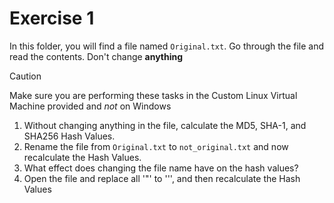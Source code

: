 # Exercise 1

In this folder, you will find a file named `Original.txt`.
Go through the file and read the contents. Don't change **anything**

> [!CAUTION]
> Make sure you are performing these tasks in the Custom Linux Virtual Machine provided and _not_ on Windows

1. Without changing anything in the file, calculate the MD5, SHA-1, and SHA256 Hash Values.
2. Rename the file from `Original.txt` to `not_original.txt` and now recalculate the Hash Values.
3. What effect does changing the file name have on the hash values?
4. Open the file and replace all '"' to ''', and then recalculate the Hash Values
